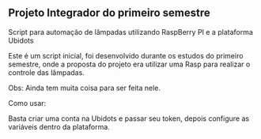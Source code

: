 <h2>Projeto Integrador do primeiro semestre</h2>

Script para automação de lâmpadas utilizando RaspBerry PI e a plataforma Ubidots

Este é um script inicial, foi desenvolvido durante os estudos do primeiro semestre,
onde  a proposta do projeto era utilizar uma Rasp para realizar o controle das lâmpadas.

Obs: Ainda tem muita coisa para ser feita nele.

Como usar:

Basta criar uma conta na Ubidots e passar seu token, depois configure as variáveis dentro da plataforma.
 